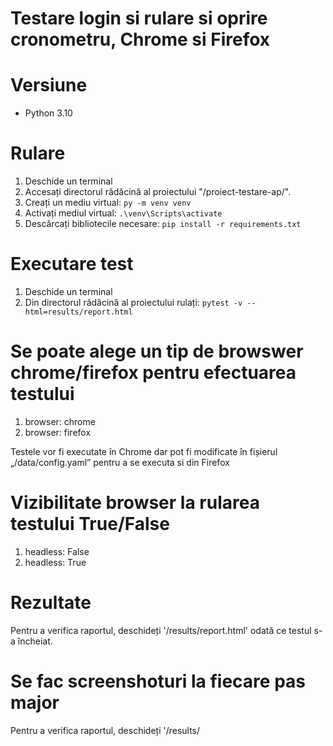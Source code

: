 # Testare login si rulare si oprire cronometru, Chrome si Firefox




# Versiune

* Python 3.10

# Rulare

1. Deschide un terminal
2. Accesați directorul rădăcină al proiectului "/proiect-testare-ap/".
3. Creați un mediu virtual: `py -m venv venv`
4. Activați mediul virtual: `.\venv\Scripts\activate`
5. Descărcați bibliotecile necesare:  `pip install -r requirements.txt`

# Executare test

1. Deschide un terminal
2. Din directorul rădăcină al proiectului rulați: `pytest -v --html=results/report.html`

# Se poate alege un tip de browswer chrome/firefox pentru efectuarea testului
1. browser: chrome
2. browser: firefox

Testele vor fi executate în Chrome dar pot fi modificate în fișierul „/data/config.yaml” pentru a se executa si din Firefox

# Vizibilitate browser la rularea testului True/False
1. headless: False
2. headless: True

# Rezultate

Pentru a verifica raportul, deschideți '/results/report.html' odată ce testul s-a încheiat.

# Se fac screenshoturi la fiecare pas major

Pentru a verifica raportul, deschideți '/results/
